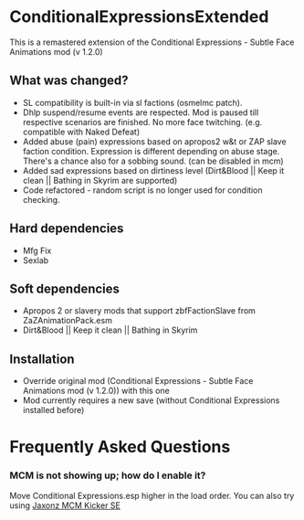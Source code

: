 # ConditionalExpressionsExtended

This is a remastered extension of the Conditional Expressions - Subtle Face Animations mod (v 1.2.0)
 
## What was changed?
- SL compatibility is built-in via sl factions (osmelmc patch).
- Dhlp suspend/resume events are respected. Mod is paused till respective scenarios are finished. No more face twitching. (e.g. compatible with Naked Defeat)
- Added abuse (pain) expressions based on apropos2 w&t or ZAP slave faction condition. Expression is different depending on abuse stage. There's a chance also for a sobbing sound. (can be disabled in mcm)
- Added sad expressions based on dirtiness level (Dirt&Blood || Keep it clean || Bathing in Skyrim are supported)
- Code refactored - random script is no longer used for condition checking.
 
## Hard dependencies
- Mfg Fix
- Sexlab
 
## Soft dependencies
- Apropos 2 or slavery mods that support zbfFactionSlave from ZaZAnimationPack.esm
- Dirt&Blood || Keep it clean || Bathing in Skyrim
 
## Installation

- Override original mod (Conditional Expressions - Subtle Face Animations mod (v 1.2.0)) with this one
- Mod currently requires a new save (without Conditional Expressions installed before) 


# Frequently Asked Questions


### MCM is not showing up; how do I enable it?


Move Conditional Expressions.esp higher in the load order. You can also try using [Jaxonz MCM Kicker SE](https://www.nexusmods.com/skyrimspecialedition/mods/36801?tab=description) 

